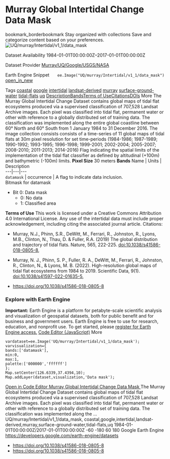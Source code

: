  
#  Murray Global Intertidal Change Data Mask 
bookmark_borderbookmark Stay organized with collections  Save and categorize content based on your preferences.
![UQ/murray/Intertidal/v1_1/data_mask](https://developers.google.com/earth-engine/datasets/images/UQ/UQ_murray_Intertidal_v1_1_data_mask_sample.png) 

Dataset Availability
    1984-01-01T00:00:00Z–2017-01-01T00:00:00Z 

Dataset Provider
     [ Murray/UQ/Google/USGS/NASA ](https://intertidal.app) 

Earth Engine Snippet
     `    ee.Image("UQ/murray/Intertidal/v1_1/data_mask")   ` [ open_in_new ](https://code.earthengine.google.com/?scriptPath=Examples:Datasets/UQ/UQ_murray_Intertidal_v1_1_data_mask) 

Tags
     [coastal](https://developers.google.com/earth-engine/datasets/tags/coastal) [google](https://developers.google.com/earth-engine/datasets/tags/google) [intertidal](https://developers.google.com/earth-engine/datasets/tags/intertidal) [landsat-derived](https://developers.google.com/earth-engine/datasets/tags/landsat-derived) [murray](https://developers.google.com/earth-engine/datasets/tags/murray) [surface-ground-water](https://developers.google.com/earth-engine/datasets/tags/surface-ground-water) [tidal-flats](https://developers.google.com/earth-engine/datasets/tags/tidal-flats) [uq](https://developers.google.com/earth-engine/datasets/tags/uq)
[Description](https://developers.google.com/earth-engine/datasets/catalog/UQ_murray_Intertidal_v1_1_data_mask#description)[Bands](https://developers.google.com/earth-engine/datasets/catalog/UQ_murray_Intertidal_v1_1_data_mask#bands)[Terms of Use](https://developers.google.com/earth-engine/datasets/catalog/UQ_murray_Intertidal_v1_1_data_mask#terms-of-use)[Citations](https://developers.google.com/earth-engine/datasets/catalog/UQ_murray_Intertidal_v1_1_data_mask#citations)[DOIs](https://developers.google.com/earth-engine/datasets/catalog/UQ_murray_Intertidal_v1_1_data_mask#dois) More
The Murray Global Intertidal Change Dataset contains global maps of tidal flat ecosystems produced via a supervised classification of 707,528 Landsat Archive images. Each pixel was classified into tidal flat, permanent water or other with reference to a globally distributed set of training data.
The classification was implemented along the entire global coastline between 60° North and 60° South from 1 January 1984 to 31 December 2016. The image collection consists consists of a time-series of 11 global maps of tidal flats at 30m pixel resolution for set time-periods (1984-1986; 1987-1989; 1990-1992; 1993-1995; 1996-1998; 1999-2001; 2002-2004; 2005-2007; 2008-2010; 2011-2013; 2014-2016)
Flag indicating the spatial limits of the implementation of the tidal flat classifier as defined by altitudinal (+100m) and bathymetric (-100m) limits.
**Pixel Size** 30 meters 
**Bands**
Name | Units | Description  
---|---|---  
`datamask` | occurrence | A flag to indicate data inclusion.  
Bitmask for datamask
  * Bit 0: Data mask 
    * 0: No data
    * 1: Classified area

  
**Terms of Use**
This work is licensed under a Creative Commons Attribution 4.0 International License.
Any use of the intertidal data must include proper acknowledgement, including citing the associated journal article.
Citations:
  * Murray, N.J., Phinn, S.R., DeWitt, M., Ferrari, R., Johnston, R., Lyons, M.B., Clinton, N., Thau, D. & Fuller, R.A. (2019) The global distribution and trajectory of tidal flats. Nature, 565, 222-225. [doi:10.1038/s41586-018-0805-8](https://doi.org/10.1038/s41586-018-0805-8),
  * Murray, N. J., Phinn, S. P., Fuller, R. A., DeWitt, M., Ferrari, R., Johnston, R., Clinton, N., & Lyons, M. B. (2022). High-resolution global maps of tidal flat ecosystems from 1984 to 2019. Scientific Data, 9(1). [doi:10.1038/s41597-022-01635-5](https://doi.org/10.1038/s41597-022-01635-5),


  * [ https://doi.org/10.1038/s41586-018-0805-8 ](https://doi.org/10.1038/s41586-018-0805-8)


### Explore with Earth Engine
**Important:** Earth Engine is a platform for petabyte-scale scientific analysis and visualization of geospatial datasets, both for public benefit and for business and government users. Earth Engine is free to use for research, education, and nonprofit use. To get started, please [register for Earth Engine access.](https://console.cloud.google.com/earth-engine)
[Code Editor (JavaScript)](https://developers.google.com/earth-engine/datasets/catalog/UQ_murray_Intertidal_v1_1_data_mask#code-editor-javascript-sample) More
```
vardataset=ee.Image('UQ/murray/Intertidal/v1_1/data_mask');
varvisualization={
bands:['datamask'],
min:0,
max:1,
palette:['000000','ffffff']
};
Map.setCenter(126.6339,37.4394,10);
Map.addLayer(dataset,visualization,'Data mask');
```
[ Open in Code Editor ](https://code.earthengine.google.com/?scriptPath=Examples:Datasets/UQ/UQ_murray_Intertidal_v1_1_data_mask)
[ Murray Global Intertidal Change Data Mask ](https://developers.google.com/earth-engine/datasets/catalog/UQ_murray_Intertidal_v1_1_data_mask)
The Murray Global Intertidal Change Dataset contains global maps of tidal flat ecosystems produced via a supervised classification of 707,528 Landsat Archive images. Each pixel was classified into tidal flat, permanent water or other with reference to a globally distributed set of training data. The classification was implemented along the …
UQ/murray/Intertidal/v1_1/data_mask, coastal,google,intertidal,landsat-derived,murray,surface-ground-water,tidal-flats,uq 
1984-01-01T00:00:00Z/2017-01-01T00:00:00Z
-60 -180 60 180 
Google Earth Engine
https://developers.google.com/earth-engine/datasets
  * [ https://doi.org/10.1038/s41586-018-0805-8 ](https://doi.org/https://intertidal.app)
  * [ https://doi.org/10.1038/s41586-018-0805-8 ](https://doi.org/https://developers.google.com/earth-engine/datasets/catalog/UQ_murray_Intertidal_v1_1_data_mask)


